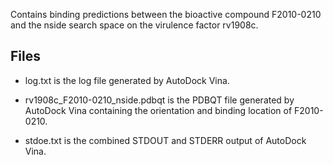 Contains binding predictions between the bioactive compound F2010-0210 and the nside search space on the virulence factor rv1908c.

## Files

- log.txt is the log file generated by AutoDock Vina.

- rv1908c_F2010-0210_nside.pdbqt is the PDBQT file generated by AutoDock Vina containing the orientation and binding location of F2010-0210.

- stdoe.txt is the combined STDOUT and STDERR output of AutoDock Vina.

